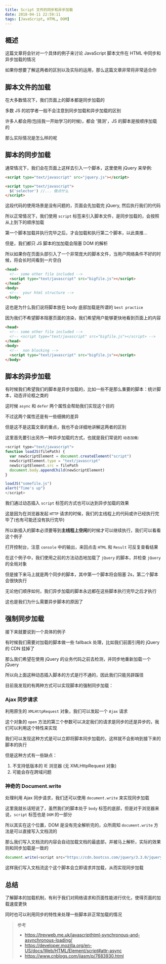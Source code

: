 ```yaml
---
title: Script 文件的同步和异步加载
date: 2018-04-11 22:59:11
tags: [JavaScript, HTML, DOM]
---
```


## 概述

这篇文章将会针对一个具体的例子来讨论 JavaScript 脚本文件在 HTML 中同步和异步加载的情况

如果你想要了解这两者的区别以及实际的运用，那么这篇文章非常将非常适合你

## 脚本文件的加载

在大多数情况下，我们页面上的脚本都是同步加载的

多数 JS 的初学者一般不会注意到同步加载和异步加载的区别

许多人都会用(包括我一开始学习的时候)，都会 '猜测'，JS 的脚本是按顺序加载的

那么实际情况是怎么样的呢

## 脚本的同步加载

通常情况下，我们会在页面上这样去引入一个脚本，这里使用 jQuery 来举例:

``` html
<script type="text/javascript" src="jquery.js"></script>

<script type="text/javascript">
  $('selector') //... 做点什么
</script>
```

这段代码的使用场景是没有问题的，页面会先加载完 jQuery, 然后执行我们的代码

所以正常情况下，我们使用 `script` 标签来引入脚本文件，是同步加载的，会按照从上到下的顺序加载

第一个脚本加载并执行完毕之后，才会加载和执行第二个脚本，以此类推...

但是，我们都只 JS 脚本的加加载会阻塞 DOM 的解析

所以如果你在页面头部引入了一个非常庞大的脚本文件，当用户网络条件不好的时候，将会长时间看到一片空白

``` html
<head>
  <!-- some other file included -->
  <script type="text/javascript" src="bigfile.js"></script>
</head>
<body>
  <!--  your html structure -->
</body>
```

这也是为什么我们说将脚本放在 body 底部加载是所谓的 `best practice`

因为我们不希望脚本阻塞页面的渲染，我们希望用户能够更快地看到页面上的内容

``` html
<head>
  <!-- some other file included -->
  <!-- <script type="text/javascript" src="bigfile.js"></script> -->
</head>
<body>
  <!--  non blocking -->
  <script type="text/javascript" src="bigfile.js"></script>  
</body>
```

## 脚本的异步加载

有时候我们希望我们的脚本是异步加载的，比如一些不是那么重要的脚本：统计脚本，动态评论框之类的

这时候 `async` 和 `defer` 两个属性会帮助我们实现这个目的

不过这两个属性还是有一些细微的差异

但是这不是这篇文章的重点，我也不会详细地讲解这两者的区别

这里首先要引出另外一种异步加载的方式，也就是我们常说的 `动态加载`:

``` js
<script type="text/javascript">
function loadJS(filePath) {
  var newScriptElement = document.createElement("script")
  newScriptElement.type = "text/javascript"
  newScriptElement.src = filePath
  document.body.appendChild(newScriptElement)
}

loadJS("somefile.js")
alert("Time's up")
</script>
```
我们通过动态插入 `script` 标签的方式也可以达到异步加载的效果

这是因为在浏览器发起 `HTTP` 请求的时候，我们的主线程上的代码或许已经执行完毕了(也有可能还没有执行完毕)

所以新插入的脚本必须要等到**主线程上空闲**的时候才可以继续执行，我们可以看看这个例子

打开控制台，注意 `console` 中的输出，来回点击 `HTML` 和 `Result` 可反复查看结果

<script async src="//jsfiddle.net/macsalvation/k1pthtfy/embed/"></script>

在这个例子中，我们使用之前的方法动态地加载了 `jQuery` 的脚本，并检查 `jQuery` 的全局对象

但是接下来马上就是两个同步的脚本，其中第一个脚本将会阻塞 2s，第二个脚本会很快执行

无论他们顺序如何，我们异步加载的脚本永远都在这些脚本执行完毕之后才执行

这也是我们为什么需要异步脚本的原因了

## 强制同步加载

接下来就要说到一个具体的例子

有时候我们需要对加载的脚本做一些 fallback 处理，比如我们前面引用的 jQuery 的 CDN 挂掉了

那么我们希望在使用 jQuery 的业务代码之前去检测，并同步地重新加载一个 jQuery

所以向上面这种动态插入脚本的方式是行不通的，因此我们只能另辟蹊径

目前我发现的有两种方式可以实现脚本的强制同步加载：

### Ajax 同步请求

利用原生的 `XMLHttpRequest` 对象，我们可以发起一个 `Ajax` 请求

这个对象的 `open` 方法的第三个参数可以决定我们的请求是同步的还是异步的，我们可以利用这个特性来实现

<script async src="//jsfiddle.net/macsalvation/nkccwd6u/5/embed/html,result/"></script>

我们可以发现这种方式是可以立即将脚本同步加载的，这样就不会影响到接下来的脚本的执行

但是这种方式有一些缺点：

1. 不支持低版本的 IE 浏览器 (无 XMLHttpRequest 对象)
2. 可能会存在跨域问题

### 神奇的 Document.write

处理利用 Ajax 同步请求，我们还可以使用 `document.write` 来实现同步加载

这里我就长话短说了，虽然我们的脚本处于 `body` 标签的底部，但是对于浏览器来说，`script` 标签也是 `DOM` 的一部分

所以其实在这个位置，DOM 是没有完全解析完的，众所周知 `document.write` 方法是可以直接写入文档流的

那么我们写入文档流的内容会自动加载文档的最底部，并被马上解析，实际的效果则和同步加载是一致的

``` js
document.write(<script src="https://cdn.bootcss.com/jquery/3.3.0/jquery.min.js"></script>)
```

这样我们写入文档流这个这个脚本会立即请求并加载，从而实现同步加载

## 总结

了解脚本的加载机制，有利于我们对网络请求和页面性能进行优化，使得页面的加载速度更快

同时也可以利用同步的特性来处理一些脚本非正常加载的情况

> 参考
> * https://trevweb.me.uk/javascripthtml-synchronous-and-asynchronous-loading/
> * https://developer.mozilla.org/en-US/docs/Web/HTML/Element/script#attr-async
> * https://www.cnblogs.com/jiasm/p/7683930.html
